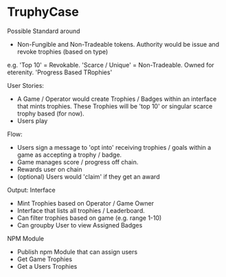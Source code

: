 # TruphyCase

Possible Standard around
- Non-Fungible and Non-Tradeable tokens. Authority would be issue and revoke trophies (based on type)

e.g. 
'Top 10' = Revokable.
'Scarce / Unique' = Non-Tradeable. Owned for eterenity.
'Progress Based TRophies'

User Stories:
* A Game / Operator would create Trophies / Badges within an interface that mints trophies. These Trophies will be 'top 10' or singular scarce trophy based (for now).
* Users play

Flow:
* Users sign a message to 'opt into' receiving trophies / goals within a game as accepting a trophy / badge.
* Game manages score / progress off chain. 
* Rewards user on chain
* (optional) Users would 'claim' if they get an award

Output:
Interface
* Mint Trophies based on Operator / Game Owner
* Interface that lists all trophies / Leaderboard.
* Can filter trophies based on game (e.g. range 1-10)
* Can groupby User to view Assigned Badges

NPM Module
* Publish npm Module that can assign users
* Get Game Trophies
* Get a Users Trophies